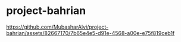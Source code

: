 # project-bahrian
https://github.com/MubasharAlvi/project-bahrian/assets/82667170/7b65e4e5-d91e-4568-a00e-e75f819ceb1f
